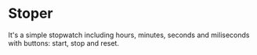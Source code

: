 # Stoper

It's a simple stopwatch including hours, minutes, seconds and miliseconds with buttons: start, stop and reset.
